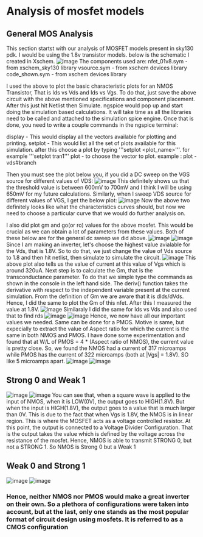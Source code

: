  # Analysis of mosfet models
 ## General MOS Analysis
 This section startst with our analysis of MOSFET models present in sky130 pdk. I would be using the 1.8v transistor models. below is the schematic I created in Xschem.
 ![image](https://github.com/tiwarybaba/analysis-of-mosfet-models/assets/117029388/7295b3a0-2d07-4acd-adb2-716f61ffcf35)
 The components used are:
nfet_01v8.sym - from xschem_sky130 library
vsource.sym - from xschem devices library
code_shown.sym - from xschem devices library

I used the above to plot the basic characteristic plots for an NMOS Transistor, That is Ids vs Vds and Ids vs Vgs. To do that, just save the above circuit with the above mentioned specifications and component placement. After this just hit Netlist then Simulate. ngspice would pop up and start doing the simulation based calculations. It will take time as all the libraries need to be called and attached to the simulation spice engine. Once that is done, you need to write a couple commands in the ngspice terminal:

display - This would display all the vectors available for plotting and printing.
setplot - This would list all the set of plots available for this simulation.
after this choose a plot by typing '''setplot <plot_name>'''. for example '''setplot tran1'''
plot - to choose the vector to plot.
example : plot -vds#branch

Then you must see the plot below you, if you did a DC sweep on the VGS source for different values of VDS:
![image](https://github.com/tiwarybaba/analysis-of-mosfet-models/assets/117029388/da77346b-584a-45b7-802b-8cf7d4bc53fd)
This definitely shows us that the threshold value is between 600mV to 700mV and I think I will be using 650mV for my future calculations. Similarly, when I sweep VDS source for different values of VGS, I get the below plot:
![image](https://github.com/tiwarybaba/analysis-of-mosfet-models/assets/117029388/1419528e-586b-450d-a640-f29d72ee31f7)
Now the above two definitely looks like what the characteristics curves should, but now we need to choose a particular curve that we would do further analysis on.

I also did plot gm and go(or ro) values for the above mosfet. This would be crucial as we can obtain a lot of parameters from these values. Both of these below are for the general dc sweep we did above.
![image](https://github.com/tiwarybaba/analysis-of-mosfet-models/assets/117029388/b279e2d3-5d95-44a9-ab03-1cec63b96998)
![image](https://github.com/tiwarybaba/analysis-of-mosfet-models/assets/117029388/84687bca-7d53-4cfd-9bc5-a7f1506f4e04)
Since I am making an inverter, let's choose the highest value avialable for the Vds, that is 1.8V. So to do that, we just change the value of Vds source to 1.8 and then hit netlist, then simulate to simulate the circuit.
![image](https://github.com/tiwarybaba/analysis-of-mosfet-models/assets/117029388/3ec701d6-6c6d-467f-985a-e910be4fcfd2)
This above plot also tells us the value of current at this value of Vgs which is around 320uA. Next step is to calculate the Gm, that is the transconductance parameter. To do that we simple type the commands as shown in the console in the left hand side. The deriv() function takes the derivative with respect to the independent variable present at the current simulation. From the definition of Gm we are aware that it is dIds/dVds. Hence, I did the same to plot the Gm of this nfet. After this I measured the value at 1.8V.
![image](https://github.com/tiwarybaba/analysis-of-mosfet-models/assets/117029388/57012a31-8aee-4c90-b230-c5dfb8373a86)
Similaraly I did the same for Ids vs Vds and also used that to find rds
![image](https://github.com/tiwarybaba/analysis-of-mosfet-models/assets/117029388/6523fcfa-979f-47d2-821a-1c57f91cddd0)
![image](https://github.com/tiwarybaba/analysis-of-mosfet-models/assets/117029388/6100f2a9-8ff6-4fba-ae60-9a1db02f307e)
Hence, we now have all our important values we needed. Same can be done for a PMOS. Motive is same, but expecially to extract the value of Aspect ratio for which the current is the same in both NMOS and PMOS. I have done some experimentation and found that at W/L of PMOS = 4 * (Aspect ratio of NMOS), the current value is pretty close. So, we found the NMOS had a current of 317 microamps while PMOS has the current of 322 microamps (both at |Vgs| = 1.8V). SO like 5 microamps apart.
![image](https://github.com/tiwarybaba/analysis-of-mosfet-models/assets/117029388/5248e86a-812d-458f-acf8-7650e23792c0)
![image](https://github.com/tiwarybaba/analysis-of-mosfet-models/assets/117029388/7c86b22f-c17a-4708-9b55-ac6ba15a47df)
##  Strong 0 and Weak 1
![image](https://github.com/tiwarybaba/analysis-of-mosfet-models/assets/117029388/f91e6540-5432-417a-b8c6-28ed35cd1d8e)
![image](https://github.com/tiwarybaba/analysis-of-mosfet-models/assets/117029388/53e93e79-c898-47cf-8f65-f52cb9c489c3)
You can see that, when a square wave is applied to the input of NMOS, when it is LOW(0V), the output goes to HIGH(1.8V). But when the input is HIGH(1.8V), the output goes to a value that is much larger than 0V. This is due to the fact that when Vgs is 1.8V, the NMOS is in linear region. This is where the MOSFET acts as a voltage controlled resistor. At this point, the output is connected to a Voltage Divider Configuration. That is the output takes the value which is defined by the voltage across the resistance of the mosfet. Hence, NMOS is able to transmit STRONG 0, but not a STRONG 1. So NMOS is Strong 0 but a Weak 1

##  Weak 0 and Strong 1
![image](https://github.com/tiwarybaba/analysis-of-mosfet-models/assets/117029388/640c4012-bb26-4f6a-bb0e-5ee3d3203544)
![image](https://github.com/tiwarybaba/analysis-of-mosfet-models/assets/117029388/34c8c1e1-351b-4ca8-8e37-093610ff7ecc)
### Hence, neither NMOS nor PMOS would make a great inverter on their own. So a plethora of configurations were taken into account, but at the last, only one stands as the most popular format of circuit design using mosfets. It is referred to as a CMOS configuration















 
